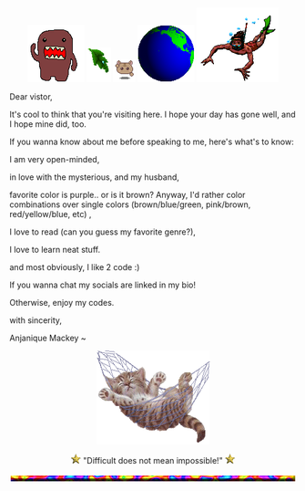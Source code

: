 <!-- ![Header](./header.gif) -->
<div align="center">
  
 ![domo](./alldo-mo.gif) ![text decoration](./leafdrop.gif) ![angel](./M.angel010.gif) ![earth](./earthspin.gif) ![angel](./manswim_bf16.gif)

</div>

 Dear vistor,
 
 It's cool to think that you're visiting here. I hope your day has gone well, and I hope mine did, too.
 
 If you wanna know about me before speaking to me, here's what's to know:

 I am very open-minded, 
 
 in love with the mysterious, and my husband, 
 
 favorite color is purple.. or is it brown? Anyway, I'd rather color combinations over single colors (brown/blue/green, pink/brown, red/yellow/blue, etc)
 ,
 
 I love to read (can you guess my favorite genre?),
 
 I love to learn neat stuff.
 
 and most obviously, I like 2 code :)

 If you wanna chat my socials are linked in my bio!

 Otherwise, enjoy my codes.
  
with sincerity, 

 Anjanique Mackey ~ 
<div align="center">
 
 ![cute cat in hammok](./swingham.gif) 
 
 ![point](./Point04.gif) "Difficult does not mean impossible!" ![point](./Point04.gif)
 
![hr](./cookiehr.gif)
  </div>
<!-- 
- [] add my favorite projects/links that i want people to checkout

-->

